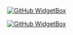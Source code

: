 [![GitHub WidgetBox](https://github-widgetbox.vercel.app/api/profile?username=Mergemat&data=repositories,commits&theme=darkmode)](https://github.com/Jurredr/github-widgetbox)

[![GitHub WidgetBox](https://github-widgetbox.vercel.app/api/skills?languages=js,ts,python,html,css,c,swift&frameworks=react,tailwind,django&theme=darkmode)](https://github.com/Jurredr/github-widgetbox)

